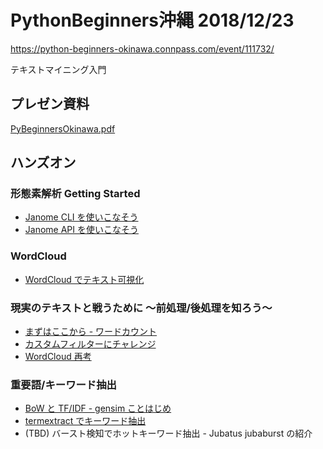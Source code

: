 # PythonBeginners沖縄 2018/12/23

https://python-beginners-okinawa.connpass.com/event/111732/

テキストマイニング入門

## プレゼン資料

[PyBeginnersOkinawa.pdf](/PyBeginnersOkinawa.pdf)

## ハンズオン

### 形態素解析 Getting Started

- [Janome CLI を使いこなそう](/hands-on/01_getstarted/01a-use-cli.md)
- [Janome API を使いこなそう](/hands-on/01_getstarted/01b-use-apis.md)

### WordCloud

- [WordCloud でテキスト可視化](/hands-on/02_wordcloud/02-wordcloud.md)

### 現実のテキストと戦うために 〜前処理/後処理を知ろう〜

- [まずはここから - ワードカウント](/hands-on/03_analyzer/03a-wordcount.md)
- [カスタムフィルターにチャレンジ](/hands-on/03_analyzer/03b-custom-filter.md)
- [WordCloud 再考](/hands-on/03_analyzer/03c-wordcloud-2.md)

### 重要語/キーワード抽出

- [BoW と TF/IDF - gensim ことはじめ](/hands-on/04_extkeyword/04a_gensim_tfidf.md)
- [termextract でキーワード抽出](/hands-on/04_extkeyword/04b_termextract.md)
- (TBD) バースト検知でホットキーワード抽出 - Jubatus jubaburst の紹介